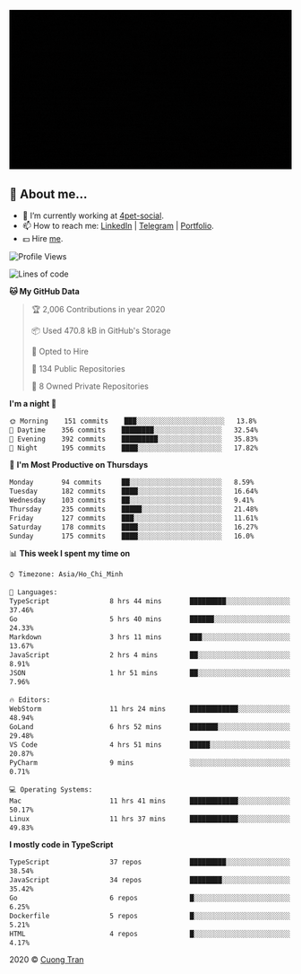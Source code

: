 ![banner](https://raw.githubusercontent.com/103cuong/103cuong/master/banner.gif)

## 🦄 About me...

- 🚀 I’m currently working at [4pet-social](https://github.com/4pet-social).
- 📫 How to reach me: [LinkedIn](https://linkedin.com/in/103cuong) | [Telegram](https://t.me/cuong103) | [Portfolio](https://103cuong.github.io/).
- 💵 Hire [me](mailto:103cuong@gmail.com).

<!--START_SECTION:waka-->
![Profile Views](http://img.shields.io/badge/Profile%20Views-108-blue)

![Lines of code](https://img.shields.io/badge/From%20Hello%20World%20I've%20written-3.2%20million%20Lines%20of%20code-blue)

**🐱 My GitHub Data** 

> 🏆 2,006 Contributions in year 2020
 > 
> 📦 Used 470.8 kB in GitHub's Storage 
 > 
> 💼 Opted to Hire
 > 
> 📜 134 Public Repositories 
 > 
> 🔑 8 Owned Private Repositories 

**I'm a night 🦉** 

```text
🌞 Morning    151 commits    ███░░░░░░░░░░░░░░░░░░░░░░   13.8% 
🌆 Daytime    356 commits    ████████░░░░░░░░░░░░░░░░░   32.54% 
🌃 Evening    392 commits    █████████░░░░░░░░░░░░░░░░   35.83% 
🌙 Night      195 commits    ████░░░░░░░░░░░░░░░░░░░░░   17.82%

```
📅 **I'm Most Productive on Thursdays** 

```text
Monday       94 commits     ██░░░░░░░░░░░░░░░░░░░░░░░   8.59% 
Tuesday      182 commits    ████░░░░░░░░░░░░░░░░░░░░░   16.64% 
Wednesday    103 commits    ██░░░░░░░░░░░░░░░░░░░░░░░   9.41% 
Thursday     235 commits    █████░░░░░░░░░░░░░░░░░░░░   21.48% 
Friday       127 commits    ███░░░░░░░░░░░░░░░░░░░░░░   11.61% 
Saturday     178 commits    ████░░░░░░░░░░░░░░░░░░░░░   16.27% 
Sunday       175 commits    ████░░░░░░░░░░░░░░░░░░░░░   16.0%

```


📊 **This week I spent my time on** 

```text
⌚︎ Timezone: Asia/Ho_Chi_Minh

💬 Languages: 
TypeScript               8 hrs 44 mins       █████████░░░░░░░░░░░░░░░░   37.46% 
Go                       5 hrs 40 mins       ██████░░░░░░░░░░░░░░░░░░░   24.33% 
Markdown                 3 hrs 11 mins       ███░░░░░░░░░░░░░░░░░░░░░░   13.67% 
JavaScript               2 hrs 4 mins        ██░░░░░░░░░░░░░░░░░░░░░░░   8.91% 
JSON                     1 hr 51 mins        ██░░░░░░░░░░░░░░░░░░░░░░░   7.96%

🔥 Editors: 
WebStorm                 11 hrs 24 mins      ████████████░░░░░░░░░░░░░   48.94% 
GoLand                   6 hrs 52 mins       ███████░░░░░░░░░░░░░░░░░░   29.48% 
VS Code                  4 hrs 51 mins       █████░░░░░░░░░░░░░░░░░░░░   20.87% 
PyCharm                  9 mins              ░░░░░░░░░░░░░░░░░░░░░░░░░   0.71%

💻 Operating Systems: 
Mac                      11 hrs 41 mins      ████████████░░░░░░░░░░░░░   50.17% 
Linux                    11 hrs 37 mins      ████████████░░░░░░░░░░░░░   49.83%

```

**I mostly code in TypeScript** 

```text
TypeScript               37 repos            █████████░░░░░░░░░░░░░░░░   38.54% 
JavaScript               34 repos            ████████░░░░░░░░░░░░░░░░░   35.42% 
Go                       6 repos             █░░░░░░░░░░░░░░░░░░░░░░░░   6.25% 
Dockerfile               5 repos             █░░░░░░░░░░░░░░░░░░░░░░░░   5.21% 
HTML                     4 repos             █░░░░░░░░░░░░░░░░░░░░░░░░   4.17%

```



<!--END_SECTION:waka-->

2020 © [Cuong Tran](https://github.com/103cuong)
